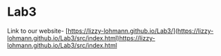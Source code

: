 # Lab3

Link to our website- [https://lizzy-lohmann.github.io/Lab3/](https://lizzy-lohmann.github.io/Lab3/src/index.html)https://lizzy-lohmann.github.io/Lab3/src/index.html
